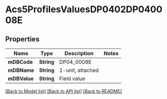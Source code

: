 # Acs5ProfilesValuesDP0402DP040008E

## Properties
Name | Type | Description | Notes
------------ | ------------- | ------------- | -------------
**mDBCode** | **String** | DP04_0008E | 
**mDBName** | **String** | 1-unit, attached | 
**mDBValue** | **String** | Field value | 

[[Back to Model list]](../README.md#documentation-for-models) [[Back to API list]](../README.md#documentation-for-api-endpoints) [[Back to README]](../README.md)


